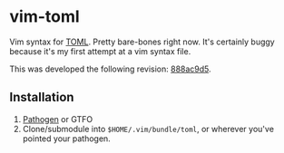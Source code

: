# vim-toml

Vim syntax for [TOML](https://github.com/mojombo/toml). Pretty bare-bones right now. It's certainly buggy
because it's my first attempt at a vim syntax file.

This was developed the following revision:
[888ac9d5](https://github.com/mojombo/toml/commit/888ac9d56edd8182fed3cf33e6a3325cf9bd6b5d).

## Installation

1. [Pathogen](https://github.com/tpope/vim-pathogen) or GTFO
2. Clone/submodule into `$HOME/.vim/bundle/toml`, or wherever you've pointed your pathogen.
